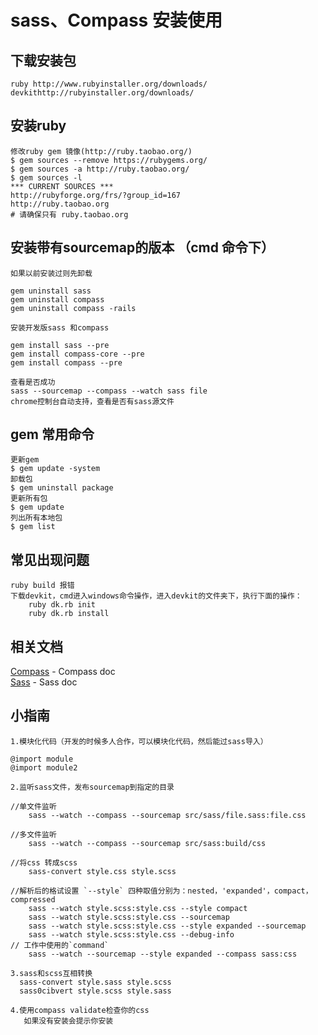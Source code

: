sass、Compass 安装使用
============
## 下载安装包
    ruby http://www.rubyinstaller.org/downloads/
    devkithttp://rubyinstaller.org/downloads/

## 安装ruby

    修改ruby gem 镜像(http://ruby.taobao.org/)
    $ gem sources --remove https://rubygems.org/
    $ gem sources -a http://ruby.taobao.org/
    $ gem sources -l
    *** CURRENT SOURCES ***
    http://rubyforge.org/frs/?group_id=167
    http://ruby.taobao.org
    # 请确保只有 ruby.taobao.org

## 安装带有sourcemap的版本 （cmd 命令下）

    如果以前安装过则先卸载

    gem uninstall sass
    gem uninstall compass
    gem uninstall compass -rails

    安装开发版sass 和compass

    gem install sass --pre
    gem install compass-core --pre
    gem install compass --pre

    查看是否成功
    sass --sourcemap --compass --watch sass file
    chrome控制台自动支持，查看是否有sass源文件


## gem 常用命令

    更新gem
    $ gem update -system
    卸载包
    $ gem uninstall package
    更新所有包
    $ gem update
    列出所有本地包
    $ gem list


## 常见出现问题

    ruby build 报错
    下载devkit，cmd进入windows命令操作，进入devkit的文件夹下，执行下面的操作：
        ruby dk.rb init
        ruby dk.rb install

## 相关文档

[Compass]:http://compass-style.org/
[Sass]:http://sass-lang.com/
[Compass] - Compass doc  
[Sass] - Sass doc

## 小指南
    
    1.模块化代码（开发的时候多人合作，可以模块化代码，然后能过sass导入）

    @import module
    @import module2

    2.监听sass文件，发布sourcemap到指定的目录

    //单文件监听
        sass --watch --compass --sourcemap src/sass/file.sass:file.css

    //多文件监听
        sass --watch --compass --sourcemap src/sass:build/css

    //将css 转成scss
        sass-convert style.css style.scss

    //解析后的格试设置 `--style` 四种取值分别为：nested，'expanded'，compact，compressed
        sass --watch style.scss:style.css --style compact
        sass --watch style.scss:style.css --sourcemap
        sass --watch style.scss:style.css --style expanded --sourcemap
        sass --watch style.scss:style.css --debug-info
    // 工作中使用的`command`
        sass --watch --sourcemap --style expanded --compass sass:css

    3.sass和scss互相转换
      sass-convert style.sass style.scss
      sass0cibvert style.scss style.sass

    4.使用compass validate检查你的css
       如果没有安装会提示你安装

